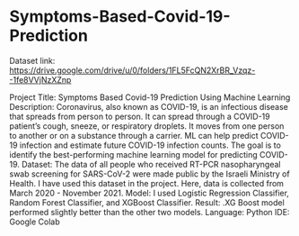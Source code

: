 # Symptoms-Based-Covid-19-Prediction

Dataset link: https://drive.google.com/drive/u/0/folders/1FL5FcQN2XrBR_Vzqz--1fe8VVjNzXZnp



Project Title:
Symptoms Based Covid-19 Prediction Using Machine Learning
Description:
Coronavirus, also known as COVID-19, is an infectious disease that spreads from person to person. It can spread through a COVID-19 patient’s cough, sneeze, or respiratory droplets. It moves from one person to another or on a substance through a carrier.
ML can help predict COVID-19 infection and estimate future COVID-19 infection counts. The  goal is to identify the best-performing machine learning model for predicting COVID-19.
Dataset:
The data of all people who received RT-PCR nasopharyngeal swab screening for SARS-CoV-2 were made public by the Israeli Ministry of Health. I have used this dataset in the project. Here, data is collected from March 2020 - November 2021.
Model:
I used Logistic Regression Classifier, Random Forest Classifier, and XGBoost Classifier.
Result:
.XG Boost model performed slightly better than the other two models.
Language:
Python
IDE:
Google Colab
